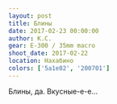 ```yaml
---
layout: post
title: Блины
date: 2017-02-23 00:00:00
author: К.С.
gear: E-300 / 35mm macro
shoot_date: 2017-02-22
location: Нахабино
colors: ['5a1e02', '200701']
---
```


Блины, да. Вкусные-е-е...
